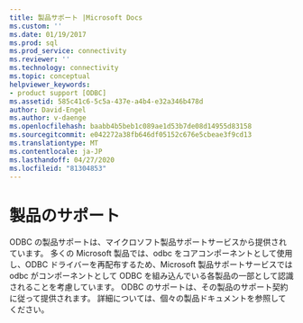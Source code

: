 ```yaml
---
title: 製品サポート |Microsoft Docs
ms.custom: ''
ms.date: 01/19/2017
ms.prod: sql
ms.prod_service: connectivity
ms.reviewer: ''
ms.technology: connectivity
ms.topic: conceptual
helpviewer_keywords:
- product support [ODBC]
ms.assetid: 585c41c6-5c5a-437e-a4b4-e32a346b478d
author: David-Engel
ms.author: v-daenge
ms.openlocfilehash: baabb4b5beb1c089ae1d53b7de08d14955d83158
ms.sourcegitcommit: e042272a38fb646df05152c676e5cbeae3f9cd13
ms.translationtype: MT
ms.contentlocale: ja-JP
ms.lasthandoff: 04/27/2020
ms.locfileid: "81304853"
---
```

# <a name="product-support"></a>製品のサポート
ODBC の製品サポートは、マイクロソフト製品サポートサービスから提供されています。 多くの Microsoft 製品では、odbc をコアコンポーネントとして使用し、ODBC ドライバーを再配布するため、Microsoft 製品サポートサービスでは odbc がコンポーネントとして ODBC を組み込んでいる各製品の一部として認識されることを考慮しています。 ODBC のサポートは、その製品のサポート契約に従って提供されます。 詳細については、個々の製品ドキュメントを参照してください。
